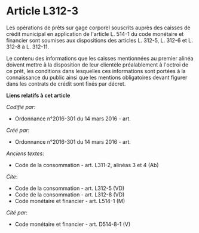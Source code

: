 # Article L312-3

Les opérations de prêts sur gage corporel souscrits auprès des caisses de crédit municipal en application de l'article L.
514-1 du code monétaire et financier sont soumises aux dispositions des articles L. 312-5, L. 312-6 et L. 312-8 à L. 312-11. 

Le contenu des informations que les caisses mentionnées au premier alinéa doivent mettre à la disposition de leur clientèle
préalablement à l'octroi de ce prêt, les conditions dans lesquelles ces informations sont portées à la connaissance du public
ainsi que les mentions obligatoires devant figurer dans les contrats de crédit sont fixés par décret.

**Liens relatifs à cet article**

_Codifié par_:

  - Ordonnance n°2016-301 du 14 mars 2016 - art.

_Créé par_:

  - Ordonnance n°2016-301 du 14 mars 2016 - art.

_Anciens textes_:

  - Code de la consommation - art. L311-2, alinéas 3 et 4 (Ab)

_Cite_:

  - Code de la consommation - art. L312-5 (VD)
  - Code de la consommation - art. L312-8 (VD)
  - Code monétaire et financier - art. L514-1 (M)

_Cité par_:

  - Code monétaire et financier - art. D514-8-1 (V)
